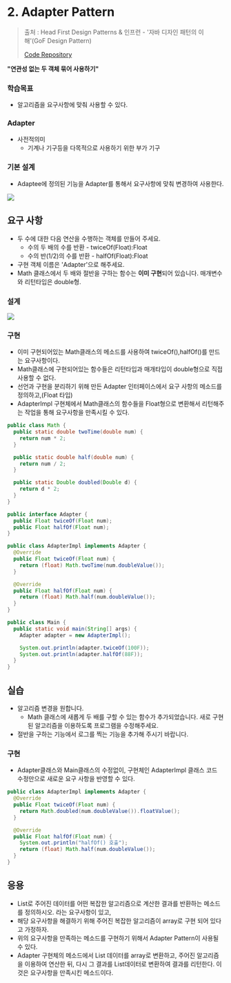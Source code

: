 # 2. Adapter Pattern

> 출처 : Head First Design Patterns & 인프런 - '자바 디자인 패턴의 이해'(GoF Design Pattern)
>
> [Code Repository](https://github.com/namjunemy/design_pattern)

**"연관성 없는 두 객체 묶어 사용하기"**

### 학습목표

* 알고리즘을 요구사항에 맞춰 사용할 수 있다.

### Adapter

* 사전적의미
  * 기계나 기구등을 다목적으로 사용하기 위한 부가 기구

### 기본 설계

* Adaptee에 정의된 기능을 Adapter를 통해서 요구사항에 맞춰 변경하여 사용한다.

![](https://github.com/namjunemy/TIL/blob/master/DesignPattern/img/adapter_01.png?raw=true)

## 요구 사항

* 두 수에 대한 다음 연산을 수행하는 객체를 만들어 주세요.
  * 수의 두 배의 수를 반환 - twiceOf(Float):Float
  * 수의 반(1/2)의 수를 반환 - halfOf(Float):Float
* 구현 객체 이름은 'Adapter'으로 해주세요.
* Math 클래스에서 두 배와 절반을 구하는 함수는 **이미 구현**되어 있습니다. 매개변수와 리턴타입은 double형.

### 설계

![](https://github.com/namjunemy/TIL/blob/master/DesignPattern/img/adapter_02.png?raw=true)

### 구현

* 이미 구현되어있는 Math클래스의 메소드를 사용하여 twiceOf(),halfOf()를 만드는 요구사항이다.
* Math클래스에 구현되어있는 함수들은 리턴타입과 매개타입이 double형으로 직접사용할 수 없다.
* 선언과 구현을 분리하기 위해 만든 Adapter 인터페이스에서 요구 사항의 메소드를 정의하고,(Float 타입)
* AdapterImpl 구현체에서 Math클래스의 함수들을 Float형으로 변환해서 리턴해주는 작업을 통해 요구사항을 만족시킬 수 있다. 

```java
public class Math {
  public static double twoTime(double num) {
    return num * 2;
  }

  public static double half(double num) {
    return num / 2;
  }

  public static Double doubled(Double d) {
    return d * 2;
  }
}
```

```java
public interface Adapter {
  public Float twiceOf(Float num);
  public Float halfOf(Float num);
}
```

```java
public class AdapterImpl implements Adapter {
  @Override
  public Float twiceOf(Float num) {
    return (float) Math.twoTime(num.doubleValue());
  }

  @Override
  public Float halfOf(Float num) {
    return (float) Math.half(num.doubleValue());
  }
}
```

```java
public class Main {
  public static void main(String[] args) {
    Adapter adapter = new AdapterImpl();

    System.out.println(adapter.twiceOf(100F));
    System.out.println(adapter.halfOf(88F));
  }
}
```

  

## 실습

* 알고리즘 변경을 원합니다.
  * Math 클래스에 새롭게 두 배를 구할 수 있는 함수가 추가되었습니다. 새로 구현된 알고리즘을 이용하도록 프로그램을 수정해주세요.
* 절반을 구하는 기능에서 로그를 찍는 기능을 추가해 주시기 바랍니다.

### 구현

* Adapter클래스와 Main클래스의 수정없이, 구현체인 AdapterImpl 클래스 코드 수정만으로 새로운 요구 사항을 반영할 수 있다.

```java
public class AdapterImpl implements Adapter {
  @Override
  public Float twiceOf(Float num) {
    return Math.doubled(num.doubleValue()).floatValue();
  }

  @Override
  public Float halfOf(Float num) {
    System.out.println("halfOf() 호출");
    return (float) Math.half(num.doubleValue());
  }
}
```



## 응용

* List로 주어진 데이터를 어떤 복잡한 알고리즘으로 계산한 결과를 반환하는 메소드를 정의하시오. 라는 요구사항이 있고,
* 해당 요구사항을 해결하기 위해 주어진 복잡한 알고리즘이 array로 구현 되어 있다고 가정하자.
* 위의 요구사항을 만족하는 메소드를 구현하기 위해서 Adapter Pattern이 사용될 수 있다.
* Adapter 구현체의 메소드에서 List 데이터를 array로 변환하고, 주어진 알고리즘을 이용하여 연산한 뒤, 다시 그 결과를 List데이터로 변환하여 결과를 리턴한다. 이것은 요구사항을 만족시킨 메소드이다.